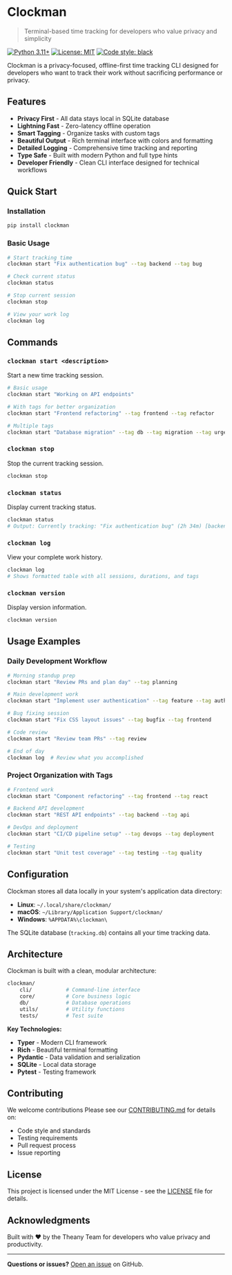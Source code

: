 # Clockman

> Terminal-based time tracking for developers who value privacy and simplicity

[![Python 3.11+](https://img.shields.io/badge/python-3.11+-blue.svg)](https://www.python.org/downloads/)
[![License: MIT](https://img.shields.io/badge/License-MIT-yellow.svg)](https://opensource.org/licenses/MIT)
[![Code style: black](https://img.shields.io/badge/code%20style-black-000000.svg)](https://github.com/psf/black)

Clockman is a privacy-focused, offline-first time tracking CLI designed for developers who want to track their work without sacrificing performance or privacy.

## Features

- **Privacy First** - All data stays local in SQLite database
- **Lightning Fast** - Zero-latency offline operation
- **Smart Tagging** - Organize tasks with custom tags
- **Beautiful Output** - Rich terminal interface with colors and formatting
- **Detailed Logging** - Comprehensive time tracking and reporting
- **Type Safe** - Built with modern Python and full type hints
- **Developer Friendly** - Clean CLI interface designed for technical workflows

## Quick Start

### Installation

```bash
pip install clockman
```

### Basic Usage

```bash
# Start tracking time
clockman start "Fix authentication bug" --tag backend --tag bug

# Check current status
clockman status

# Stop current session
clockman stop

# View your work log
clockman log
```

## Commands

### `clockman start <description>`

Start a new time tracking session.

```bash
# Basic usage
clockman start "Working on API endpoints"

# With tags for better organization
clockman start "Frontend refactoring" --tag frontend --tag refactor

# Multiple tags
clockman start "Database migration" --tag db --tag migration --tag urgent
```

### `clockman stop`

Stop the current tracking session.

```bash
clockman stop
```

### `clockman status`

Display current tracking status.

```bash
clockman status
# Output: Currently tracking: "Fix authentication bug" (2h 34m) [backend, bug]
```

### `clockman log`

View your complete work history.

```bash
clockman log
# Shows formatted table with all sessions, durations, and tags
```

### `clockman version`

Display version information.

```bash
clockman version
```

## Usage Examples

### Daily Development Workflow

```bash
# Morning standup prep
clockman start "Review PRs and plan day" --tag planning

# Main development work
clockman start "Implement user authentication" --tag feature --tag auth

# Bug fixing session
clockman start "Fix CSS layout issues" --tag bugfix --tag frontend

# Code review
clockman start "Review team PRs" --tag review

# End of day
clockman log  # Review what you accomplished
```

### Project Organization with Tags

```bash
# Frontend work
clockman start "Component refactoring" --tag frontend --tag react

# Backend API development
clockman start "REST API endpoints" --tag backend --tag api

# DevOps and deployment
clockman start "CI/CD pipeline setup" --tag devops --tag deployment

# Testing
clockman start "Unit test coverage" --tag testing --tag quality
```

## Configuration

Clockman stores all data locally in your system's application data directory:

- **Linux**: `~/.local/share/clockman/`
- **macOS**: `~/Library/Application Support/clockman/`
- **Windows**: `%APPDATA%\clockman\`

The SQLite database (`tracking.db`) contains all your time tracking data.

## Architecture

Clockman is built with a clean, modular architecture:

```bash
clockman/
    cli/           # Command-line interface
    core/          # Core business logic
    db/            # Database operations
    utils/         # Utility functions
    tests/         # Test suite
```

**Key Technologies:**

- **Typer** - Modern CLI framework
- **Rich** - Beautiful terminal formatting
- **Pydantic** - Data validation and serialization
- **SQLite** - Local data storage
- **Pytest** - Testing framework

## Contributing

We welcome contributions Please see our [CONTRIBUTING.md](CONTRIBUTING.md) for details on:

- Code style and standards
- Testing requirements
- Pull request process
- Issue reporting

## License

This project is licensed under the MIT License - see the [LICENSE](LICENSE) file for details.

## Acknowledgments

Built with ❤️ by the Theany Team for developers who value privacy and productivity.

---

**Questions or issues?** [Open an issue](https://github.com/theany-org/clockman/issues) on GitHub.
